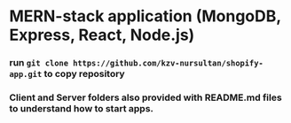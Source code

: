 # MERN-stack application (MongoDB, Express, React, Node.js) 
### run `git clone https://github.com/kzv-nursultan/shopify-app.git` to copy repository
### Client and Server folders also provided with README.md files to understand how to start apps.
